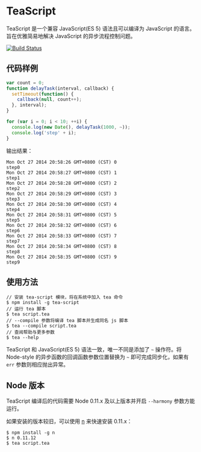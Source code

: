 # TeaScript
TeaScript 是一个兼容 JavaScript(ES 5) 语法且可以编译为 JavaScript 的语言。旨在优雅简易地解决 JavaScript 的异步流程控制问题。

[![Build Status](https://travis-ci.org/luin/teascript.png?branch=master)](https://travis-ci.org/luin/teascript)

## 代码样例

```javascript
var count = 0;
function delayTask(interval, callback) {
  setTimeout(function() {
    callback(null, count++);
  }, interval);
}

for (var i = 0; i < 10; ++i) {
  console.log(new Date(), delayTask(1000, ~));
  console.log('step' + i);
}
```

输出结果：

    Mon Oct 27 2014 20:58:26 GMT+0800 (CST) 0
    step0
    Mon Oct 27 2014 20:58:27 GMT+0800 (CST) 1
    step1
    Mon Oct 27 2014 20:58:28 GMT+0800 (CST) 2
    step2
    Mon Oct 27 2014 20:58:29 GMT+0800 (CST) 3
    step3
    Mon Oct 27 2014 20:58:30 GMT+0800 (CST) 4
    step4
    Mon Oct 27 2014 20:58:31 GMT+0800 (CST) 5
    step5
    Mon Oct 27 2014 20:58:32 GMT+0800 (CST) 6
    step6
    Mon Oct 27 2014 20:58:33 GMT+0800 (CST) 7
    step7
    Mon Oct 27 2014 20:58:34 GMT+0800 (CST) 8
    step8
    Mon Oct 27 2014 20:58:35 GMT+0800 (CST) 9
    step9

## 使用方法

    // 安装 tea-script 模块，将在系统中加入 tea 命令
    $ npm install -g tea-script
    // 运行 tea 脚本
    $ tea script.tea
    // --compile 参数将编译 tea 脚本并生成同名 js 脚本
    $ tea --compile script.tea
    // 查阅帮助与更多参数
    $ tea --help

TeaScript 和 JavaScript(ES 5) 语法一致，唯一不同是添加了 `~` 操作符。将 Node-style 的异步函数的回调函数参数位置替换为 `~` 即可完成同步化，如果有 `err` 参数则相应抛出异常。

## Node 版本

TeaScript 编译后的代码需要 Node 0.11.x 及以上版本并开启 `--harmony` 参数方能运行。

如果安装的版本较旧，可以使用 [n](https://github.com/visionmedia/n) 来快速安装 0.11.x：

	$ npm install -g n
	$ n 0.11.12
	$ tea script.tea

